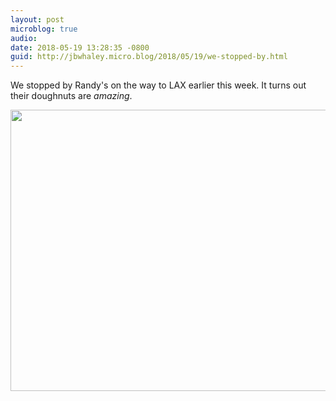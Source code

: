 ```yaml
---
layout: post
microblog: true
audio: 
date: 2018-05-19 13:28:35 -0800
guid: http://jbwhaley.micro.blog/2018/05/19/we-stopped-by.html
---
```

We stopped by Randy's on the way to LAX earlier this week. It turns out their doughnuts are *amazing*.

<img src="http://www.jarrodwhaley.com/uploads/2018/99829ac1b9.jpg" width="600" height="450" />
